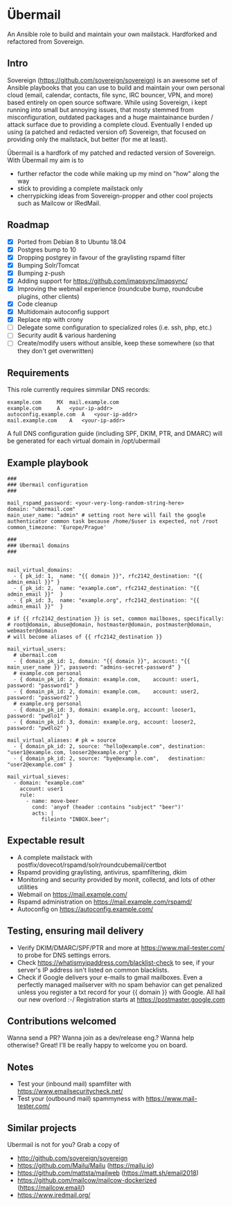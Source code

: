 # Übermail
An Ansible role to build and maintain your own mailstack. Hardforked and refactored from Sovereign.

## Intro
Sovereign (https://github.com/sovereign/sovereign) is an awesome set of Ansible playbooks that you can use to build and maintain your own personal cloud (email, calendar, contacts, file sync, IRC bouncer, VPN, and more) based entirely on open source software. 
While using Sovereign, i kept running into small but annoying issues, that mosty stemmed from misconfiguration, outdated packages and a huge maintainance burden / attack surface due to providing a complete cloud. Eventually I ended up using (a patched and redacted version of) Sovereign, that focused on providing only the mailstack, but better (for me at least). 

Übermail is a hardfork of my patched and redacted version of Sovereign. With Übermail my aim is to 

- further refactor the code while making up my mind on "how" along the way
- stick to providing a complete mailstack only
- cherrypicking ideas from Sovereign-propper and other cool projects such as Mailcow or IRedMail.

## Roadmap

- [x] Ported from Debian 8 to Ubuntu 18.04
- [x] Postgres bump to 10
- [x] Dropping postgrey in favour of the graylisting rspamd filter
- [x] Bumping Solr/Tomcat
- [x] Bumping z-push
- [x] Adding support for https://github.com/imapsync/imapsync/
- [x] Improving the webmail experience (roundcube bump, roundcube plugins, other clients)
- [x] Code cleanup
- [x] Multidomain autoconfig support
- [x] Replace ntp with crony
- [ ] Delegate some configuration to specialized roles (i.e. ssh, php, etc.)
- [ ] Security audit & various hardening
- [ ] Create/modify users without ansible, keep these somewhere (so that they don't get overwritten)

## Requirements

This role currently requires simmilar DNS records:

```
example.com 	MX 	mail.example.com
example.com 	A 	<your-ip-addr>
autoconfig.example.com 	A 	<your-ip-addr>
mail.example.com 	A 	<your-ip-addr>
```

A full DNS configuration guide (including SPF, DKIM, PTR, and DMARC) will be generated for each virtual domain in /opt/ubermail

## Example playbook

```
###
### Ubermail configuration
### 

mail_rspamd_password: <your-very-long-random-string-here>
domain: "ubermail.com"
main_user_name: "admin" # setting root here will fail the google authenticator common task because /home/$user is expected, not /root
common_timezone: 'Europe/Prague'

###
### Ubermail domains
###


mail_virtual_domains:
  - { pk_id: 1,  name: "{{ domain }}", rfc2142_destination: "{{ admin_email }}" }
  - { pk_id: 2,  name: "example.com", rfc2142_destination: "{{ admin_email }}"  }
  - { pk_id: 3,  name: "example.org", rfc2142_destination: "{{ admin_email }}"  }

# if {{ rfc2142_destination }} is set, common mailboxes, specifically:
# root@domain, abuse@domain, hostmaster@domain, postmaster@domain, webmaster@domain
# will become aliases of {{ rfc2142_destination }}

mail_virtual_users:
  # ubermail.com
  - { domain_pk_id: 1, domain: "{{ domain }}", account: "{{ main_user_name }}", password: "admins-secret-password" }
  # example.com personal
  - { domain_pk_id: 2, domain: example.com,    account: user1, password: "password1" }
  - { domain_pk_id: 2, domain: example.com,    account: user2, password: "password2" }
  # example.org personal
  - { domain_pk_id: 3, domain: example.org, account: looser1, password: "pwdlo1" }
  - { domain_pk_id: 3, domain: example.org, account: looser2, password: "pwdlo2" }

mail_virtual_aliases: # pk = source
  - { domain_pk_id: 2, source: "hello@example.com", destination: "user1@example.com, looser2@example.org" }
  - { domain_pk_id: 2, source: "bye@example.com",   destination: "user2@example.com" }

mail_virtual_sieves:
  - domain: "example.com"
    account: user1
    rule:
      - name: move-beer
        cond: 'anyof (header :contains "subject" "beer")'
        acts: |
           fileinto "INBOX.beer";
```

## Expectable result

- A complete mailstack with postfix/dovecot/rspamd/solr/roundcubemail/certbot
- Rspamd providing graylisting, antivirus, spamfiltering, dkim
- Monitoring and security provided by monit, collectd, and lots of other utilities
- Webmail on https://mail.example.com/
- Rspamd administration on https://mail.example.com/rspamd/
- Autoconfig on https://autoconfig.example.com/

## Testing, ensuring mail delivery

- Verify DKIM/DMARC/SPF/PTR and more at https://www.mail-tester.com/ to probe for DNS settings errors.
- Check https://whatismyipaddress.com/blacklist-check to see, if your server's IP address isn't listed on common blacklists.
- Check if Google delivers your e-mails to gmail mailboxes. Even a perfectly managed mailserver with no spam behavior
  can get penalized unless you register a txt record for your {{ domain }} with Google. All hail our new overlord :-/
  Registration starts at https://postmaster.google.com

## Contributions welcomed

Wanna send a PR? Wanna join as a dev/release eng.? Wanna help otherwise? Great! I'll be really happy to welcome you on board.

## Notes

- Test your (inbound mail) spamfilter with https://www.emailsecuritycheck.net/
- Test your (outbound mail) spammyness with https://www.mail-tester.com/

## Similar projects

Ubermail is not for you? Grab a copy of

- http://github.com/sovereign/sovereign
- https://github.com/Mailu/Mailu (https://mailu.io)
- https://github.com/mattsta/mailweb (https://matt.sh/email2018)
- https://github.com/mailcow/mailcow-dockerized (https://mailcow.email/)
- https://www.iredmail.org/

